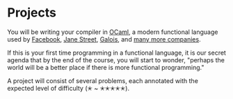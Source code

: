 # Projects

You will be writing your compiler in [OCaml](https://ocaml.org/), a modern functional language used by [Facebook](https://fbinfer.com/), [Jane Street](https://www.janestreet.com/technology/#work-functionally), [Galois](https://github.com/GaloisInc?language=ocaml), and [many more companies](https://ocaml.org/learn/companies.html).

If this is your first time programming in a functional language, it is our secret agenda that by the end of the course, you will start to wonder, "perhaps the world will be a better place if there is more functional programming."

A project will consist of several problems, each annotated with the expected level of difficulty (✭ ~ ✭✭✭✭✭).